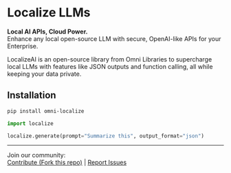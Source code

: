 # Localize LLMs

**Local AI APIs, Cloud Power.**  
Enhance any local open-source LLM with secure, OpenAI-like APIs for your Enterprise.

LocalizeAI is an open-source library from Omni Libraries to supercharge local LLMs with features like JSON outputs and function calling, all while keeping your data private.

## Installation

```bash
pip install omni-localize
```

```python
import localize

localize.generate(prompt="Summarize this", output_format="json")
```
--- 

Join our community:  
[Contribute (Fork this repo)](https://github.com/Omni-Libraries/LocalizeAI/fork) | [Report Issues](https://github.com/Omni-Libraries/LocalizeAI/issues)
